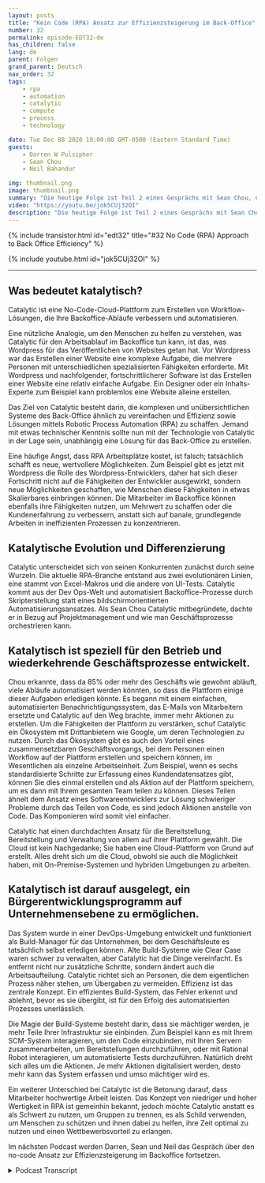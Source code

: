 ```yaml
---
layout: posts
title: "Kein Code (RPA) Ansatz zur Effizienzsteigerung im Back-Office"
number: 32
permalink: episode-EDT32-de
has_children: false
lang: de
parent: Folgen
grand_parent: Deutsch
nav_order: 32
tags:
    - rpa
    - automation
    - catalytic
    - compute
    - process
    - technology

date: Tue Dec 08 2020 19:00:00 GMT-0500 (Eastern Standard Time)
guests:
    - Darren W Pulsipher
    - Sean Chou
    - Neil Bahandur

img: thumbnail.png
image: thumbnail.png
summary: "Die heutige Folge ist Teil 2 eines Gesprächs mit Sean Chou, CEO von Catalytic, und Neil Bahadur, Leiter der Partnerschaften bei Catalytic. Sie sprechen mit Darren über ihren No-Code-Ansatz zur Effizienzsteigerung im Backoffice mit einer Plattform, die RPA- und KI-Technologie nutzt."
video: "https://youtu.be/jok5CUj32OI"
description: "Die heutige Folge ist Teil 2 eines Gesprächs mit Sean Chou, CEO von Catalytic, und Neil Bahadur, Leiter der Partnerschaften bei Catalytic. Sie sprechen mit Darren über ihren No-Code-Ansatz zur Effizienzsteigerung im Backoffice mit einer Plattform, die RPA- und KI-Technologie nutzt."
---
```


<div>
{% include transistor.html id="edt32" title="#32 No Code (RPA) Approach to Back Office Efficiency" %}

{% include youtube.html id="jok5CUj32OI" %}
</div>

---

## Was bedeutet katalytisch?

Catalytic ist eine No-Code-Cloud-Plattform zum Erstellen von Workflow-Lösungen, die Ihre Backoffice-Abläufe verbessern und automatisieren.

Eine nützliche Analogie, um den Menschen zu helfen zu verstehen, was Catalytic für den Arbeitsablauf im Backoffice tun kann, ist das, was Wordpress für das Veröffentlichen von Websites getan hat. Vor Wordpress war das Erstellen einer Website eine komplexe Aufgabe, die mehrere Personen mit unterschiedlichen spezialisierten Fähigkeiten erforderte. Mit Wordpress und nachfolgender, fortschrittlicherer Software ist das Erstellen einer Website eine relativ einfache Aufgabe. Ein Designer oder ein Inhalts-Experte zum Beispiel kann problemlos eine Website alleine erstellen.

Das Ziel von Catalytic besteht darin, die komplexen und unübersichtlichen Systeme des Back-Office ähnlich zu vereinfachen und Effizienz sowie Lösungen mittels Robotic Process Automation (RPA) zu schaffen. Jemand mit etwas technischer Kenntnis sollte nun mit der Technologie von Catalytic in der Lage sein, unabhängig eine Lösung für das Back-Office zu erstellen.

Eine häufige Angst, dass RPA Arbeitsplätze kostet, ist falsch; tatsächlich schafft es neue, wertvollere Möglichkeiten. Zum Beispiel gibt es jetzt mit Wordpress die Rolle des Wordpress-Entwicklers, daher hat sich dieser Fortschritt nicht auf die Fähigkeiten der Entwickler ausgewirkt, sondern neue Möglichkeiten geschaffen, wie Menschen diese Fähigkeiten in etwas Skalierbares einbringen können. Die Mitarbeiter im Backoffice können ebenfalls ihre Fähigkeiten nutzen, um Mehrwert zu schaffen oder die Kundenerfahrung zu verbessern, anstatt sich auf banale, grundlegende Arbeiten in ineffizienten Prozessen zu konzentrieren.

## Katalytische Evolution und Differenzierung

Catalytic unterscheidet sich von seinen Konkurrenten zunächst durch seine Wurzeln. Die aktuelle RPA-Branche entstand aus zwei evolutionären Linien, eine stammt von Excel-Makros und die andere von UI-Tests. Catalytic kommt aus der Dev Ops-Welt und automatisiert Backoffice-Prozesse durch Skripterstellung statt eines bildschirmorientierten Automatisierungsansatzes. Als Sean Chou Catalytic mitbegründete, dachte er in Bezug auf Projektmanagement und wie man Geschäftsprozesse orchestrieren kann.

## Katalytisch ist speziell für den Betrieb und wiederkehrende Geschäftsprozesse entwickelt.

Chou erkannte, dass da 85% oder mehr des Geschäfts wie gewohnt abläuft, viele Abläufe automatisiert werden könnten, so dass die Plattform einige dieser Aufgaben erledigen könnte. Es begann mit einem einfachen, automatisierten Benachrichtigungssystem, das E-Mails von Mitarbeitern ersetzte und Catalytic auf den Weg brachte, immer mehr Aktionen zu erstellen. Um die Fähigkeiten der Plattform zu verstärken, schuf Catalytic ein Ökosystem mit Drittanbietern wie Google, um deren Technologien zu nutzen. Durch das Ökosystem gibt es auch den Vorteil eines zusammensetzbaren Geschäftsvorgangs, bei dem Personen einen Workflow auf der Plattform erstellen und speichern können, im Wesentlichen als einzelne Arbeitseinheit. Zum Beispiel, wenn es sechs standardisierte Schritte zur Erfassung eines Kundendatensatzes gibt, können Sie dies einmal erstellen und als Aktion auf der Plattform speichern, um es dann mit Ihrem gesamten Team teilen zu können. Dieses Teilen ähnelt dem Ansatz eines Softwareentwicklers zur Lösung schwieriger Probleme durch das Teilen von Code, es sind jedoch Aktionen anstelle von Code. Das Komponieren wird somit viel einfacher.

Catalytic hat einen durchdachten Ansatz für die Bereitstellung, Bereitstellung und Verwaltung von allem auf ihrer Plattform gewählt. Die Cloud ist kein Nachgedanke; Sie haben eine Cloud-Plattform von Grund auf erstellt. Alles dreht sich um die Cloud, obwohl sie auch die Möglichkeit haben, mit On-Premise-Systemen und hybriden Umgebungen zu arbeiten.

## Katalytisch ist darauf ausgelegt, ein Bürgerentwicklungsprogramm auf Unternehmensebene zu ermöglichen.

Das System wurde in einer DevOps-Umgebung entwickelt und funktioniert als Build-Manager für das Unternehmen, bei dem Geschäftsleute es tatsächlich selbst erledigen können. Alte Build-Systeme wie Clear Case waren schwer zu verwalten, aber Catalytic hat die Dinge vereinfacht. Es entfernt nicht nur zusätzliche Schritte, sondern ändert auch die Arbeitsaufteilung. Catalytic richtet sich an Personen, die dem eigentlichen Prozess näher stehen, um Übergaben zu vermeiden. Effizienz ist das zentrale Konzept. Ein effizientes Build-System, das Fehler erkennt und ablehnt, bevor es sie übergibt, ist für den Erfolg des automatisierten Prozesses unerlässlich.

Die Magie der Build-Systeme besteht darin, dass sie mächtiger werden, je mehr Teile Ihrer Infrastruktur sie einbinden. Zum Beispiel kann es mit Ihrem SCM-System interagieren, um den Code einzubinden, mit Ihren Servern zusammenarbeiten, um Bereitstellungen durchzuführen, oder mit Rational Robot interagieren, um automatisierte Tests durchzuführen. Natürlich dreht sich alles um die Aktionen. Je mehr Aktionen digitalisiert werden, desto mehr kann das System erfassen und umso mächtiger wird es.

Ein weiterer Unterschied bei Catalytic ist die Betonung darauf, dass Mitarbeiter hochwertige Arbeit leisten. Das Konzept von niedriger und hoher Wertigkeit in RPA ist gemeinhin bekannt, jedoch möchte Catalytic anstatt es als Schwert zu nutzen, um Gruppen zu trennen, es als Schild verwenden, um Menschen zu schützen und ihnen dabei zu helfen, ihre Zeit optimal zu nutzen und einen Wettbewerbsvorteil zu erlangen.

Im nächsten Podcast werden Darren, Sean und Neil das Gespräch über den no-code Ansatz zur Effizienzsteigerung im Backoffice fortsetzen.



<details>
<summary> Podcast Transcript </summary>

<p></p>

</details>
